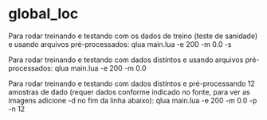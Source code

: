 # global_loc

Para rodar treinando e testando com os dados de treino (teste de sanidade) e usando arquivos pré-processados:
 qlua main.lua -e 200 -m 0.0 -s
 
Para rodar treinando e testando com dados distintos e usando arquivos pré-processados:
 qlua main.lua -e 200 -m 0.0
 
Para rodar treinando e testando com dados distintos e pré-processando 12 amostras de dado (requer dados conforme indicado no fonte, para ver as imagens adicione -d no fim da linha abaixo):
 qlua main.lua -e 200 -m 0.0 -p -n 12
 